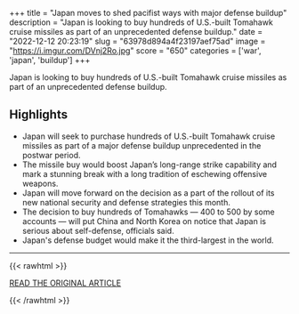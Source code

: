 +++
title = "Japan moves to shed pacifist ways with major defense buildup"
description = "Japan is looking to buy hundreds of U.S.-built Tomahawk cruise missiles as part of an unprecedented defense buildup."
date = "2022-12-12 20:23:19"
slug = "63978d894a4f23197aef75ad"
image = "https://i.imgur.com/DVnj2Ro.jpg"
score = "650"
categories = ['war', 'japan', 'buildup']
+++

Japan is looking to buy hundreds of U.S.-built Tomahawk cruise missiles as part of an unprecedented defense buildup.

## Highlights

- Japan will seek to purchase hundreds of U.S.-built Tomahawk cruise missiles as part of a major defense buildup unprecedented in the postwar period.
- The missile buy would boost Japan’s long-range strike capability and mark a stunning break with a long tradition of eschewing offensive weapons.
- Japan will move forward on the decision as a part of the rollout of its new national security and defense strategies this month.
- The decision to buy hundreds of Tomahawks — 400 to 500 by some accounts — will put China and North Korea on notice that Japan is serious about self-defense, officials said.
- Japan's defense budget would make it the third-largest in the world.

---

{{< rawhtml >}}
  <p class="article-category">
    <a target="_blank" href="https://www.washingtonpost.com/world/2022/12/12/japan-tomahawk-missiles-ukraine-war/">READ THE ORIGINAL ARTICLE</a>
  </p>
{{< /rawhtml >}}
